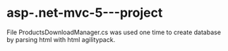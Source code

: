 # asp-.net-mvc-5---project

File ProductsDownloadManager.cs was used one time to create database by parsing html with html agilitypack.
